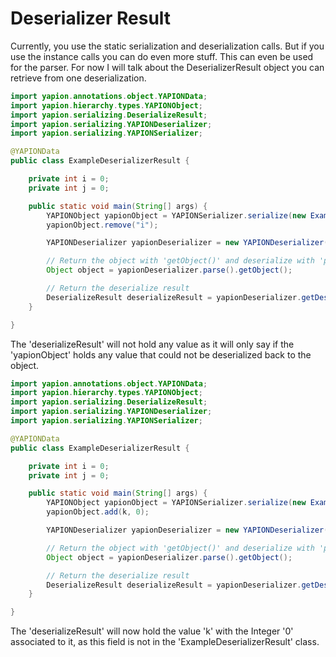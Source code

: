 # Deserializer Result

Currently, you use the static serialization and deserialization calls. But if you use the instance calls you can do even more stuff. This can even be used for the parser. For now I will talk about the DeserializerResult object you can retrieve from one deserialization.

```java
import yapion.annotations.object.YAPIONData;
import yapion.hierarchy.types.YAPIONObject;
import yapion.serializing.DeserializeResult;
import yapion.serializing.YAPIONDeserializer;
import yapion.serializing.YAPIONSerializer;

@YAPIONData
public class ExampleDeserializerResult {

    private int i = 0;
    private int j = 0;

    public static void main(String[] args) {
        YAPIONObject yapionObject = YAPIONSerializer.serialize(new ExampleDeserializerResult());
        yapionObject.remove("i");

        YAPIONDeserializer yapionDeserializer = new YAPIONDeserializer(yapionObject);

        // Return the object with 'getObject()' and deserialize with 'parse()' call
        Object object = yapionDeserializer.parse().getObject();

        // Return the deserialize result
        DeserializeResult deserializeResult = yapionDeserializer.getDeserializeResult();
    }

}
```

The 'deserializeResult' will not hold any value as it will only say if the 'yapionObject' holds any value that could not be deserialized back to the object.

```java
import yapion.annotations.object.YAPIONData;
import yapion.hierarchy.types.YAPIONObject;
import yapion.serializing.DeserializeResult;
import yapion.serializing.YAPIONDeserializer;
import yapion.serializing.YAPIONSerializer;

@YAPIONData
public class ExampleDeserializerResult {

    private int i = 0;
    private int j = 0;

    public static void main(String[] args) {
        YAPIONObject yapionObject = YAPIONSerializer.serialize(new ExampleDeserializerResult());
        yapionObject.add(k, 0);

        YAPIONDeserializer yapionDeserializer = new YAPIONDeserializer(yapionObject);

        // Return the object with 'getObject()' and deserialize with 'parse()' call
        Object object = yapionDeserializer.parse().getObject();

        // Return the deserialize result
        DeserializeResult deserializeResult = yapionDeserializer.getDeserializeResult();
    }

}
```

The 'deserializeResult' will now hold the value 'k' with the Integer '0' associated to it, as this field is not in the 'ExampleDeserializerResult' class.